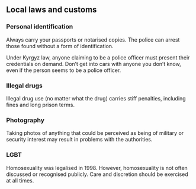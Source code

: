 ## Local laws and customs

### **Personal identification**

Always carry your passports or notarised copies. The police can arrest those found without a form of identification.

Under Kyrgyz law, anyone claiming to be a police officer must present their credentials on demand. Don’t get into cars with anyone you don’t know, even if the person seems to be a police officer.

### **Illegal drugs**

Illegal drug use (no matter what the drug) carries stiff penalties, including fines and long prison terms.

### **Photography**

Taking photos of anything that could be perceived as being of military or security interest may result in problems with the authorities.

### **LGBT**

Homosexuality was legalised in 1998. However, homosexuality is not often discussed or recognised publicly. Care and discretion should be exercised at all times.